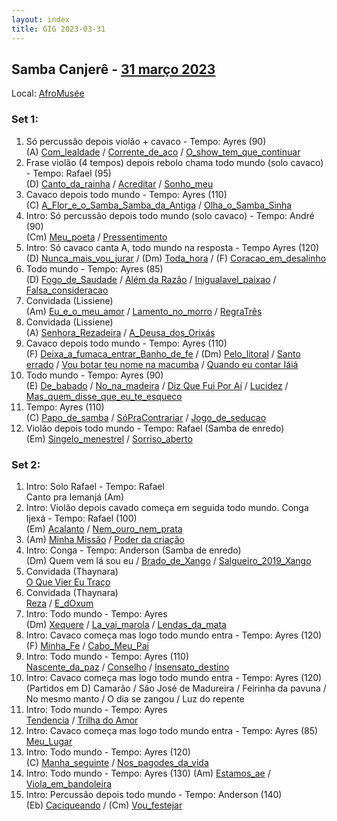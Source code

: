 ```yaml
---
layout: index
title: GIG 2023-03-31
---
```


## Samba Canjerê - [31 março 2023](https://fb.me/e/3t5zv5Pjc)

Local: [AfroMusée](https://www.afromusee.org/)

### Set 1:

1. Só percussão depois violão + cavaco - Tempo: Ayres (90)  
	(A) [Com_lealdade](letras/Com_lealdade.md) / [Corrente_de_aco](letras/Corrente_de_aco.md) / [O_show_tem_que_continuar](letras/O_show_tem_que_continuar.md)
2. Frase violão (4 tempos) depois rebolo chama todo mundo (solo cavaco) - Tempo: Rafael (95)  
	(D) [Canto_da_rainha](letras/Canto_da_rainha.md) / [Acreditar](letras/Acreditar.md) / [Sonho_meu](letras/Sonho_meu.md)
3. Cavaco depois todo mundo - Tempo: Ayres (110)  
	(C) [A_Flor_e_o_Samba_Samba_da_Antiga](letras/A_Flor_e_o_Samba_Samba_da_Antiga.md) / [Olha_o_Samba_Sinha](letras/Olha_o_Samba_Sinha.md)
4. Intro: Só percussão depois todo mundo (solo cavaco) - Tempo: André (90)  
	(Cm) [Meu_poeta](letras/Meu_poeta.md) / [Pressentimento](letras/Pressentimento.md)
5. Intro: Só cavaco canta A, todo mundo na resposta - Tempo Ayres (120)  
	(D) [Nunca_mais_vou_jurar](letras/Nunca_mais_vou_jurar.md) / (Dm) [Toda_hora](letras/Toda_hora.md) / (F) [Coracao_em_desalinho](letras/Coracao_em_desalinho.md)
6. Todo mundo - Tempo: Ayres (85)  
	(D) [Fogo_de_Saudade](letras/Fogo_de_Saudade.md) / [Além da Razão](letras/Alem_da_Razao.md) / [Inigualavel_paixao](letras/Inigualavel_paixao.md) / [Falsa_consideracao](letras/Falsa_consideracao.md)
7. Convidada (Lissiene)  
	(Am) [Eu_e_o_meu_amor](letras/Eu_e_o_meu_amor.md) / [Lamento_no_morro](letras/Lamento_no_morro.md) / [RegraTrês](letras/RegraTr%C3%AAs.md)
8. Convidada (Lissiene)  
	(A) [Senhora_Rezadeira](letras/Senhora_Rezadeira.md) / [A_Deusa_dos_Orixás](letras/A_Deusa_dos_Orix%C3%A1s.md)
9. Cavaco depois todo mundo - Tempo: Ayres (110)  
	(F) [Deixa_a_fumaca_entrar_Banho_de_fe](letras/Deixa_a_fumaca_entrar_Banho_de_fe.md) / (Dm) [Pelo_litoral](letras/Pelo_litoral.md) / [Santo errado](letras/Santo%20errado.md) / [Vou botar teu nome na macumba](letras/Vou%20botar%20teu%20nome%20na%20macumba.md) / [Quando eu contar Iáiá](letras/Quando_eu_contar_Iaia.md)
10. Todo mundo - Tempo: Ayres (90)  
	(E) [De_babado](letras/De_babado.md) / [No_na_madeira](letras/No_na_madeira.md) / [Diz Que Fui Por Aí](letras/Diz_que_fui_por_ai.md) / [Lucidez](letras/Lucidez.md) / [Mas_quem_disse_que_eu_te_esqueco](letras/Mas_quem_disse_que_eu_te_esqueco.md)
11. Tempo: Ayres (110)  
	(C) [Papo_de_samba](letras/Papo_de_samba.md) / [SóPraContrariar](letras/S%C3%B3PraContrariar.md) / [Jogo_de_seducao](letras/Jogo_de_seducao.md)
12. Violão depois todo mundo - Tempo: Rafael (Samba de enredo)  
	(Em) [Singelo_menestrel](letras/Singelo_menestrel.md) / [Sorriso_aberto](letras/Sorriso_aberto.md)

### Set 2:

1. Intro: Solo Rafael - Tempo: Rafael  
	Canto pra Iemanjá (Am)
2. Intro: Violão depois cavado começa em seguida todo mundo. Conga Ijexá - Tempo: Rafael (100)  
	(Em) [Acalanto](letras/Acalanto.md) / [Nem_ouro_nem_prata](letras/Nem_ouro_nem_prata.md)
3. (Am) [Minha Missão](letras/Minha_missao.md) / [Poder da criação](letras/Poder%20da%20cria%C3%A7%C3%A3o.md)
4. Intro: Conga - Tempo: Anderson (Samba de enredo)  
	(Dm) Quem vem lá sou eu / [Brado_de_Xango](letras/Brado_de_Xango.md) / [Salgueiro_2019_Xango](letras/Salgueiro_2019_Xango.md)
5. Convidada (Thaynara)  
	[O Que Vier Eu Traço](letras/O_que_vier_eu_traco.md)
6. Convidada (Thaynara)  
	[Reza](letras/Reza.md) / [E_dOxum](letras/E_dOxum.md)
7. Intro: Todo mundo - Tempo: Ayres  
	(Dm) [Xequere](letras/Xequere.md) / [La_vai_marola](letras/La_vai_marola.md) / [Lendas_da_mata](letras/Lendas_da_mata.md)
1. Intro: Cavaco começa mas logo todo mundo entra - Tempo: Ayres (120)  
	(F) [Minha_Fe](letras/Minha_Fe.md) / [Cabo_Meu_Pai](letras/Cabo_Meu_Pai.md)
10. Intro: Todo mundo - Tempo: Ayres (110)  
	[Nascente_da_paz](letras/Nascente_da_paz.md) / [Conselho](letras/Conselho.md) / [Insensato_destino](letras/Insensato_destino.md)
11. Intro: Cavaco começa mas logo todo mundo entra - Tempo: Ayres (120)  
	(Partidos em D) Camarão / São José de Madureira / Feirinha da pavuna / No mesmo manto / O dia se zangou / Luz do repente
12. Intro: Todo mundo - Tempo: Ayres   
	[Tendencia](letras/Tendencia.md) / [Trilha do Amor](letras/Trilha_do_amor.md)
13. Intro: Cavaco começa mas logo todo mundo entra - Tempo: Ayres (85)  
	[Meu_Lugar](letras/Meu_Lugar.md)
14. Intro: Todo mundo - Tempo: Ayres (120)  
	(C) [Manha_seguinte](letras/Manha_seguinte.md) / [Nos_pagodes_da_vida](letras/Nos_pagodes_da_vida.md)
15. Intro: Todo mundo - Tempo: Ayres (130)
	(Am) [Estamos_ae](letras/Estamos_ae.md) / [Viola_em_bandoleira](letras/Viola_em_bandoleira.md)
16. Intro: Percussão depois todo mundo - Tempo: Anderson (140)  
	(Eb) [Caciqueando](letras/Caciqueando.md) / (Cm) [Vou_festejar](letras/Vou_festejar.md)
